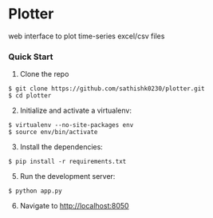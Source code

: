 # Plotter
web interface to plot time-series excel/csv files

### Quick Start

1. Clone the repo
  ```
  $ git clone https://github.com/sathishk0230/plotter.git
  $ cd plotter
  ```

2. Initialize and activate a virtualenv:
  ```
  $ virtualenv --no-site-packages env
  $ source env/bin/activate
  ```

3. Install the dependencies:
  ```
  $ pip install -r requirements.txt
  ```

5. Run the development server:
  ```
  $ python app.py
  ```

6. Navigate to [http://localhost:8050](http://localhost:8050)
